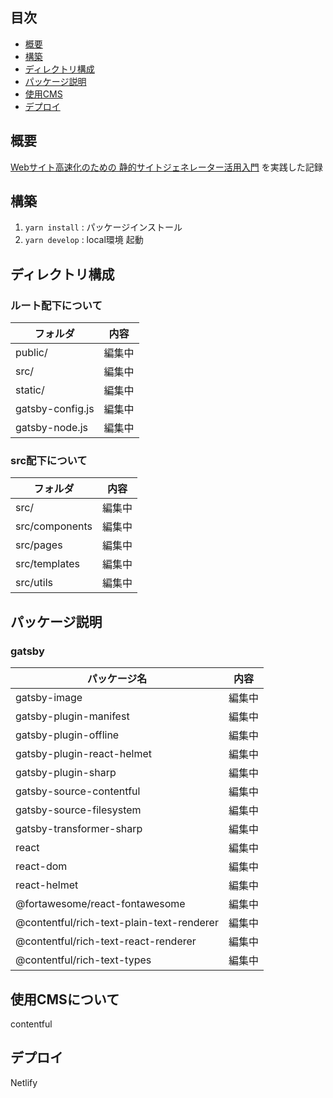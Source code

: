 ## 目次
- [概要](https://github.com/seeds-yasojima/my-gatsby-project#%E6%A6%82%E8%A6%81)
- [構築](https://github.com/seeds-yasojima/my-gatsby-project#%E6%A7%8B%E7%AF%89)
- [ディレクトリ構成](https://github.com/seeds-yasojima/my-gatsby-project#%E3%83%87%E3%82%A3%E3%83%AC%E3%82%AF%E3%83%88%E3%83%AA%E6%A7%8B%E6%88%90)
- [パッケージ説明](https://github.com/seeds-yasojima/my-gatsby-project#%E3%83%91%E3%83%83%E3%82%B1%E3%83%BC%E3%82%B8%E8%AA%AC%E6%98%8E)
- [使用CMS](https://github.com/seeds-yasojima/my-gatsby-project#%E4%BD%BF%E7%94%A8cms)
- [デプロイ](https://github.com/seeds-yasojima/my-gatsby-project#%E4%BD%BF%E7%94%A8cms)

## 概要
[Webサイト高速化のための 静的サイトジェネレーター活用入門](https://github.com/ebisucom/gatsbyjs-book) を実践した記録


## 構築
1. `yarn install` : パッケージインストール
2. `yarn develop` : local環境 起動

## ディレクトリ構成
### ルート配下について
フォルダ      | 内容 
------------- | -----
public/ | 編集中
src/ | 編集中
static/ | 編集中
gatsby-config.js | 編集中
gatsby-node.js | 編集中

### src配下について
フォルダ      | 内容 
------------- | -----
src/ | 編集中
src/components | 編集中
src/pages | 編集中
src/templates | 編集中
src/utils | 編集中

## パッケージ説明
### gatsby
パッケージ名   | 内容 
------------- | -----
gatsby-image | 編集中
gatsby-plugin-manifest | 編集中
gatsby-plugin-offline | 編集中
gatsby-plugin-react-helmet | 編集中
gatsby-plugin-sharp | 編集中
gatsby-source-contentful | 編集中
gatsby-source-filesystem | 編集中
gatsby-transformer-sharp | 編集中
react | 編集中
react-dom | 編集中
react-helmet | 編集中
@fortawesome/react-fontawesome | 編集中
@contentful/rich-text-plain-text-renderer | 編集中
@contentful/rich-text-react-renderer | 編集中
@contentful/rich-text-types | 編集中


## 使用CMSについて
contentful

## デプロイ
Netlify

